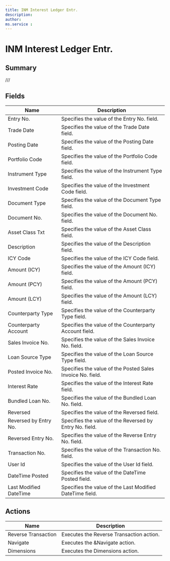 ```yaml
---
title: INM Interest Ledger Entr.
description: 
author: 
ms.service : 
---
```


# INM Interest Ledger Entr.

## Summary

///

## Fields
<!-- You need to leave a space betwenn | your text and | -->

| Name | Description |
| ---- | ---- |
| Entry No. | Specifies the value of the Entry No. field. |
| Trade Date | Specifies the value of the Trade Date field. |
| Posting Date | Specifies the value of the Posting Date field. |
| Portfolio Code | Specifies the value of the Portfolio Code field. |
| Instrument Type | Specifies the value of the Instrument Type field. |
| Investment Code | Specifies the value of the Investment Code field. |
| Document Type | Specifies the value of the Document Type field. |
| Document No. | Specifies the value of the Document No. field. |
| Asset Class Txt | Specifies the value of the Asset Class field. |
| Description | Specifies the value of the Description field. |
| ICY Code | Specifies the value of the ICY Code field. |
| Amount (ICY) | Specifies the value of the Amount (ICY) field. |
| Amount (PCY) | Specifies the value of the Amount (PCY) field. |
| Amount (LCY) | Specifies the value of the Amount (LCY) field. |
| Counterparty Type | Specifies the value of the Counterparty Type field. |
| Counterparty Account | Specifies the value of the Counterparty Account field. |
| Sales Invoice No. | Specifies the value of the Sales Invoice No. field. |
| Loan Source Type | Specifies the value of the Loan Source Type field. |
| Posted Invoice No. | Specifies the value of the Posted Sales Invoice No. field. |
| Interest Rate | Specifies the value of the Interest Rate field. |
| Bundled Loan No. | Specifies the value of the Bundled Loan No. field. |
| Reversed | Specifies the value of the Reversed field. |
| Reversed by Entry No. | Specifies the value of the Reversed  by Entry No. field. |
| Reversed Entry No. | Specifies the value of the Reverse Entry No. field. |
| Transaction No. | Specifies the value of the Transaction No. field. |
| User Id | Specifies the value of the User Id field. |
| DateTime Posted | Specifies the value of the DateTime Posted field. |
| Last Modified DateTime | Specifies the value of the Last Modified DateTime field. |

## Actions

| Name | Description |
| ---- | ---- |
| Reverse Transaction | Executes the Reverse Transaction action. |
| Navigate | Executes the &Navigate action. |
| Dimensions | Executes the Dimensions action. |

